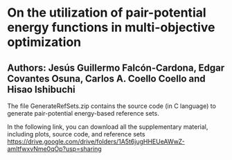 # On the utilization of pair-potential energy functions in multi-objective optimization
## Authors: Jesús Guillermo Falcón-Cardona, Edgar Covantes Osuna, Carlos A. Coello Coello and Hisao Ishibuchi

The file GenerateRefSets.zip contains the source code (in C language) to generate pair-potential energy-based reference sets.

In the following link, you can download all the supplementary material, including plots, source code, and reference sets
https://drive.google.com/drive/folders/1A5t6jugHHEUeAWwZ-amltfwxvNme0qOp?usp=sharing
